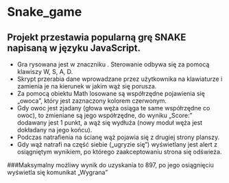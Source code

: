 ﻿# Snake_game
 
## Projekt przestawia popularną grę SNAKE napisaną w języku JavaScript. 

* Gra rysowana jest w znaczniku <canvas></canvas>. Sterowanie odbywa się za pomocą klawiszy W, S, A, D. 
* Skrypt przerabia dane wprowadzane przez użytkownika na klawiaturze i zamienia je na kierunek w jakim wąż się porusza. 
* Za pomocą obiektu Math losowane są współrzędne pojawienia się „owoca”, który jest zaznaczony kolorem czerwonym. 
* Gdy owoc jest zjadany (głowa węża osiąga te same współrzędne co owoc), to zmieniane są jego współrzędne, do wyniku „Score:” dodawany jest 1 punkt, a wąż się wydłuża (nowy moduł węża jest dokładany na jego końcu). 
* Podczas natrafienia na ścianę wąż pojawia się z drugiej strony planszy. 
* Gdy wąż natrafi na część siebie („ugryzie się”) wyświetlany jest alert z osiągniętym wynikiem, po którego zaakceptowaniu strona się odświeża. 

###Maksymalny możliwy wynik do uzyskania to 897, po jego osiągnięciu wyświetla się komunikat „Wygrana”
